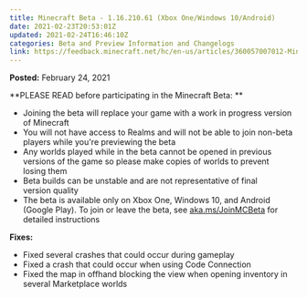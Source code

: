 ```yaml
---
title: Minecraft Beta - 1.16.210.61 (Xbox One/Windows 10/Android)
date: 2021-02-23T20:53:01Z
updated: 2021-02-24T16:46:10Z
categories: Beta and Preview Information and Changelogs
link: https://feedback.minecraft.net/hc/en-us/articles/360057007012-Minecraft-Beta-1-16-210-61-Xbox-One-Windows-10-Android
---
```


**Posted:** February 24, 2021

**PLEASE READ before participating in the Minecraft Beta: **

- Joining the beta will replace your game with a work in progress version of Minecraft 
- You will not have access to Realms and will not be able to join non-beta players while you're previewing the beta
- Any worlds played while in the beta cannot be opened in previous versions of the game so please make copies of worlds to prevent losing them 
- Beta builds can be unstable and are not representative of final version quality 
- The beta is available only on Xbox One, Windows 10, and Android (Google Play). To join or leave the beta, see [aka.ms/JoinMCBeta](https://aka.ms/JoinMCBeta) for detailed instructions   

**Fixes:** 

- Fixed several crashes that could occur during gameplay
- Fixed a crash that could occur when using Code Connection
- Fixed the map in offhand blocking the view when opening inventory in several Marketplace worlds
